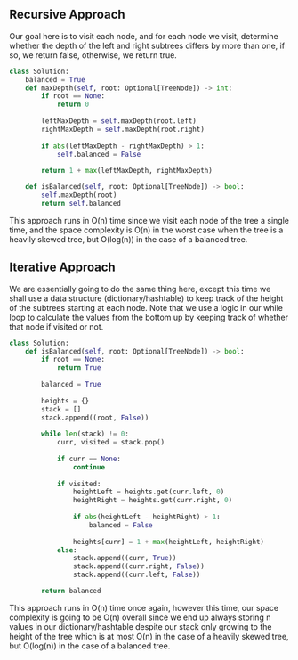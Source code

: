 ## Recursive Approach
Our goal here is to visit each node, and for each node we visit, determine whether the depth of the left and right subtrees differs by more than one, if so, we return false, otherwise, we return true.
``` python
class Solution:
    balanced = True
    def maxDepth(self, root: Optional[TreeNode]) -> int:
        if root == None:
            return 0
  
        leftMaxDepth = self.maxDepth(root.left)
        rightMaxDepth = self.maxDepth(root.right)
  
        if abs(leftMaxDepth - rightMaxDepth) > 1:
            self.balanced = False
  
        return 1 + max(leftMaxDepth, rightMaxDepth)

    def isBalanced(self, root: Optional[TreeNode]) -> bool:
        self.maxDepth(root)
        return self.balanced
```
This approach runs in O(n) time since we visit each node of the tree a single time, and the space complexity is O(n) in the worst case when the tree is a heavily skewed tree, but O(log(n)) in the case of a balanced tree.
## Iterative Approach
We are essentially going to do the same thing here, except this time we shall use a data structure (dictionary/hashtable) to keep track of the height of the subtrees starting at each node. Note that we use a logic in our while loop to calculate the values from the bottom up by keeping track of whether that node if visited or not.
``` python
class Solution:
    def isBalanced(self, root: Optional[TreeNode]) -> bool:
        if root == None:
            return True
  
        balanced = True
  
        heights = {}
        stack = []
        stack.append((root, False))
  
        while len(stack) != 0:
            curr, visited = stack.pop()
  
            if curr == None:
                continue
  
            if visited:
                heightLeft = heights.get(curr.left, 0)
                heightRight = heights.get(curr.right, 0)
  
                if abs(heightLeft - heightRight) > 1:
                    balanced = False
  
                heights[curr] = 1 + max(heightLeft, heightRight)
            else:
                stack.append((curr, True))
                stack.append((curr.right, False))
                stack.append((curr.left, False))

        return balanced
```
This approach runs in O(n) time once again, however this time, our space complexity is going to be O(n) overall since we end up always storing n values in our dictionary/hashtable despite our stack only growing to the height of the tree which is at most O(n) in the case of a heavily skewed tree, but O(log(n)) in the case of a balanced tree.
